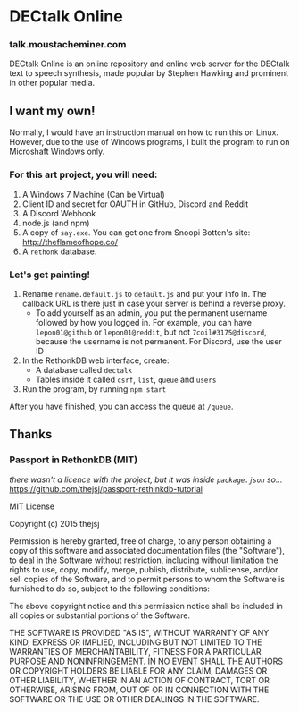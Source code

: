 # DECtalk Online
### talk.moustacheminer.com

DECtalk Online is an online repository and online web server for the DECtalk text to speech synthesis, made popular by Stephen Hawking and prominent in other popular media.

## I want my own!

Normally, I would have an instruction manual on how to run this on Linux. However, due to the use of Windows programs, I built the program to run on Microshaft Windows only.

### For this art project, you will need:

1. A Windows 7 Machine (Can be Virtual)
2. Client ID and secret for OAUTH in GitHub, Discord and Reddit
3. A Discord Webhook
4. node.js (and npm)
5. A copy of `say.exe`. You can get one from Snoopi Botten's site: http://theflameofhope.co/
6. A `rethonk` database.

### Let's get painting!

1. Rename `rename.default.js` to `default.js` and put your info in. The callback URL is there just in case your server is behind a reverse proxy.
	- To add yourself as an admin, you put the permanent username followed by how you logged in. For example, you can have `lepon01@github` or `lepon01@reddit`, but not `7coil#3175@discord`, because the username is not permanent. For Discord, use the user ID
2. In the RethonkDB web interface, create:
	- A database called `dectalk`
	- Tables inside it called `csrf`, `list`, `queue` and `users`
3. Run the program, by running `npm start`

After you have finished, you can access the queue at `/queue`.

## Thanks

### Passport in RethonkDB (MIT)
_there wasn't a licence with the project, but it was inside `package.json` so..._  
https://github.com/thejsj/passport-rethinkdb-tutorial

MIT License

Copyright (c) 2015 thejsj

Permission is hereby granted, free of charge, to any person obtaining a copy
of this software and associated documentation files (the "Software"), to deal
in the Software without restriction, including without limitation the rights
to use, copy, modify, merge, publish, distribute, sublicense, and/or sell
copies of the Software, and to permit persons to whom the Software is
furnished to do so, subject to the following conditions:

The above copyright notice and this permission notice shall be included in all
copies or substantial portions of the Software.

THE SOFTWARE IS PROVIDED "AS IS", WITHOUT WARRANTY OF ANY KIND, EXPRESS OR
IMPLIED, INCLUDING BUT NOT LIMITED TO THE WARRANTIES OF MERCHANTABILITY,
FITNESS FOR A PARTICULAR PURPOSE AND NONINFRINGEMENT. IN NO EVENT SHALL THE
AUTHORS OR COPYRIGHT HOLDERS BE LIABLE FOR ANY CLAIM, DAMAGES OR OTHER
LIABILITY, WHETHER IN AN ACTION OF CONTRACT, TORT OR OTHERWISE, ARISING FROM,
OUT OF OR IN CONNECTION WITH THE SOFTWARE OR THE USE OR OTHER DEALINGS IN THE
SOFTWARE.